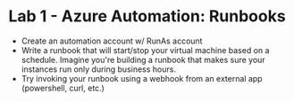 # Lab 1 - Azure Automation: Runbooks

* Create an automation account w/ RunAs account
* Write a runbook that will start/stop your virtual machine based on a schedule. Imagine you're building a runbook that makes sure your instances run only during business hours.
* Try invoking your runbook using a webhook from an external app (powershell, curl, etc.)
